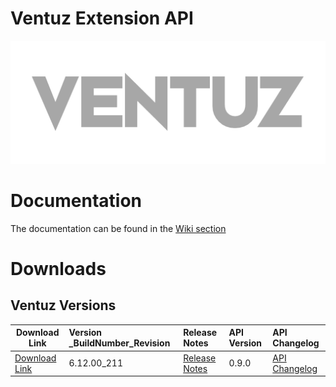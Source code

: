# Ventuz Extension API
<p align="center">
  <img  src="images/ventuz.png">
</p>

# Documentation
The documentation can be found in the [Wiki section](https://github.com/VentuzTechnology/Ventuz.Extension.prerelease/wiki)

# Downloads
## Ventuz Versions
| Download Link        | Version _BuildNumber_Revision           | Release Notes           | API Version | API Changelog |
| ------------- |:-------------|:-------------|:-------------|:-------------|
| [Download Link](https://ventuz-my.sharepoint.com/:f:/p/share/EuEKGUREQtxCo3L9gqGuhdEB95LAusZ7FYlhX668rpxqqQ?e=svc9ew)  | 6.12.00_211 |[Release Notes](https://ventuz-my.sharepoint.com/:u:/p/share/Ec_IrxVFyrdNiyN81jDMYn8B9NoX99wZIZwjXAdjfiZtfw?e=MRfGbQ) | 0.9.0 | [API Changelog](VersionChangeLog.md)|

